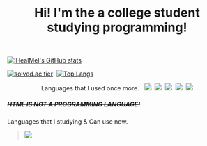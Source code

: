 <h1 align="center">Hi! I'm the a college student studying programming!</h1>

&nbsp;
<!--줄바꿈 왜 안되는지 모르겠지만 걍 이렇게 하면 되겠지 난 몰라~ -->
           
[![lHealMel's GitHub stats](https://github-readme-stats.vercel.app/api?username=lHealMel&show_icons=true&theme=radical)](https://github.com/anuraghazra/github-readme-stats)

[![solved.ac tier](http://mazassumnida.wtf/api/generate_badge?boj=mtn2072)](https://solved.ac/mtn2072)&nbsp;
[![Top Langs](https://github-readme-stats.vercel.app/api/top-langs/?username=lHealMel&layout=compact)](https://github.com/anuraghazra/github-readme-stats)

<p align="center">
Languages that I used once more. 
           &nbsp;
           <img src="https://img.shields.io/badge/Python-3766AB?style=flat-square&logo=Python&logoColor=white">&nbsp;
           <img src="https://img.shields.io/badge/C-A8B9CC?style=flat-square&logo=C&logoColor=white">&nbsp;
           <img src="https://img.shields.io/badge/Java-007396?style=flat-square&logo=Java&logoColor=white">&nbsp;
           <img src="https://img.shields.io/badge/HTML-E34F26?style=flat-square&logo=HTML5&logoColor=white">&nbsp;
           <img src="https://img.shields.io/badge/CSS-1572B6?style=flat-square&logo=CSS&logoColor=white">
<p>
 <h5><s>HTML IS NOT A PROGRAMMING LANGUAGE!</s></h5>

Languages that I studying & Can use now.
><img src="https://img.shields.io/badge/C-A8B9CC?style=flat-square&logo=C&logoColor=white">&nbsp;

